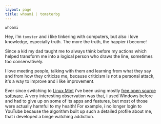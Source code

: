 ```yaml
---
layout: page
title: whoami | tomsterbg
---
```


```term
whoami
```

Hey, i'm `tomster` and i like tinkering with computers, but also i love knowledge, especially truth. The more the truth, the happier i become!

Since a kid my dad taught me to always think before my actions which helped transform me into a logical person who draws the line, sometimes too conservatively.

I love meeting people, talking with them and learning from what they say and from how they criticize me, because criticism is not a personal attack, it's a way to improve and i like improvement.

Ever since switching to [Linux Mint](https://www.linuxmint.com/) i've been using mostly [free open source software](https://en.wikipedia.org/wiki/Free_and_open-source_software). A very interesting observation was that, i used Windows before and had to give up on some of its apps and features, but most of those were actually harmful to my health! For example, i no longer login to YouTube because the algorithm built up such a detailed profile about me, that i developed a binge watching addiction.
